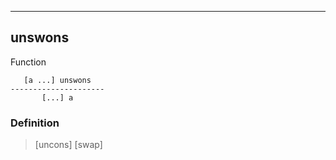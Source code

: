 ------------------------------------------------------------------------

## unswons

Function

       [a ...] unswons
    ---------------------
           [...] a

### Definition

> [uncons] [swap]

